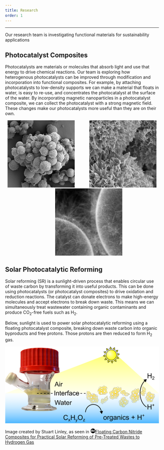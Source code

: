 ```yaml
---
title: Research
order: 1
---
```

---------------

Our research team is investigating functional materials for sustainability applications

## Photocatalyst Composites

Photocatalysts are materials or molecules that absorb light and use that energy to drive chemical reactions. Our team is exploring
how heterogenous photocatalysts can be improved through modification and incorporation into functional composites. For example, 
by attaching photocatalysts to low-density supports we can make a material that floats in water, is easy to re-use, and concentrates the
photocatalyst at the surface of the water. By incorporating magnetic nanoparticles in a photocatalyst composite, we can collect the
photocatalyst with a strong magnetic field. These changes make our photocatalysts more useful than they are on their own.

<p align="center">
  <img src="assets/Images/SEM1.png" width="220" alt="SEM Image of Carbon Nitride on Glass Spheres"> &nbsp;&nbsp;&nbsp;&nbsp;&nbsp;&nbsp;&nbsp;&nbsp;&nbsp;&nbsp; <img src="assets/Images/SEM2.png" width="220" alt="SEM Image of Carbon Nitride on Glass Spheres"> &nbsp;&nbsp;&nbsp;&nbsp;&nbsp;&nbsp;&nbsp;&nbsp;&nbsp;&nbsp; <img src="assets/Images/TEM1.png" width="220" alt="TEM Image of Carbon Nitride on Glass Spheres">
</p>

## Solar Photocatalytic Reforming

Solar reforming (SR) is a sunlight-driven process that enables circular use of waste carbon by transforming it into useful products.
This can be done using photocatalysts (or photocatalyst composites) to drive oxidation and reduction reactions. The catalyst can donate
electrons to make high-energy molecules and accept electrons to break down waste. This means we can simultaneously treat wastewater 
containing organic contaminants and produce CO<sub>2</sub>-free fuels such as H<sub>2</sub>.

Below, sunlight is used to power solar photocatalytic reforming using a floating photocatalyst composite, breaking down waste carbon into
organic byproducts and free protons. Those protons are then reduced to form H<sub>2</sub> gas.


![Solar reforming schematic](/assets/Images/Reforming.png)

Image created by Stuart Linley, as seen in [![DOI logo](/assets/Images/doi.png)](https://doi.org/10.1002/advs.202207314)[Floating Carbon Nitride Composites for Practical Solar Reforming of Pre-Treated Wastes to Hydrogen Gas](https://onlinelibrary.wiley.com/doi/full/10.1002/advs.202207314)
